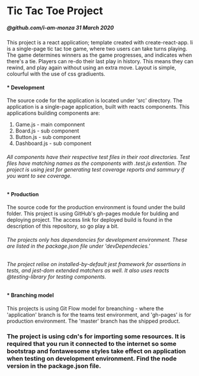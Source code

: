 # Tic Tac Toe Project
##### @github.com/i-am-monza		31 March 2020

This project is a react application; template created with create-react-app. Ii is a single-page tic tac toe game, where two users can take turns playing. The game determines winners as the game progresses, and indicates when there's a tie. Players can re-do their last play in history. This means they can rewind, and play again without using an extra move. Layout is simple, colourful with the use of css gradiuents.

#### * Development
The source code for the application is located under 'src' directory. The application is a single-page application, built with reacts components. This applications building components are:

1. Game.js - main componnent
2. Board.js - sub component
3. Button.js - sub component
4. Dashboard.js - sub component

###### All components have their respective test files in their root directories. Test files have matching names as the components with .test.js extention. The project is using jest for generating test coverage reports and sammury if you want to see coverage.

#### * Production
The source code for the production environment is found under the build folder. This project is using GitHub's gh-pages module for bulding and deploying project. The access link for deployed build is found in the description of this repository, so go play a bit.

###### The projects only has dependancies for development environment. These are listed in the package.json file under 'devDependecies.'

###### The project relise on installed-by-default jest framework for assertions in tests, and jest-dom extended matchers as well. It also uses reacts @testing-library for testing components.

#### * Branching model
This projects is using Git Flow model for breanching - where the 'application' branch is for the teams test environment, and 'gh-pages' is for production environment. The 'master' branch has the shipped product.

### The project is using cdn's for importing some resources. It is required that you run it connected to the internet so some bootstrap and fontawesome styles take effect on application when testing on development environment. Find the node version in the package.json file.